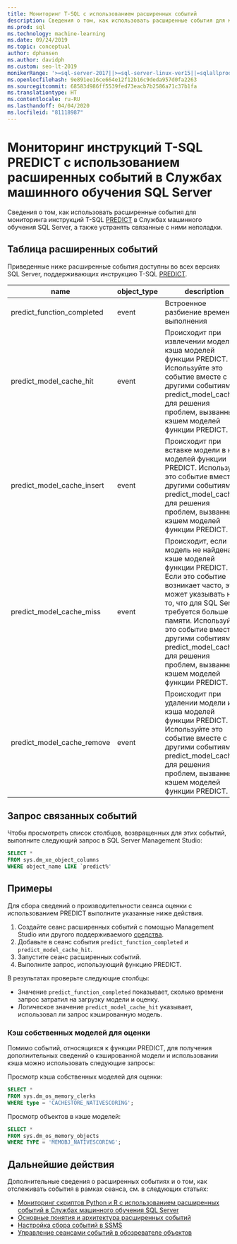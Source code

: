 ```yaml
---
title: Мониторинг T-SQL с использованием расширенных событий
description: Сведения о том, как использовать расширенные события для мониторинга инструкций T-SQL PREDICT в Службах машинного обучения SQL Server, а также устранять связанные с ними неполадки.
ms.prod: sql
ms.technology: machine-learning
ms.date: 09/24/2019
ms.topic: conceptual
author: dphansen
ms.author: davidph
ms.custom: seo-lt-2019
monikerRange: '>=sql-server-2017||>=sql-server-linux-ver15||=sqlallproducts-allversions'
ms.openlocfilehash: 9e891ee16ce664e12f12b16c9deda957d0fa2263
ms.sourcegitcommit: 68583d986ff5539fed73eacb7b2586a71c37b1fa
ms.translationtype: HT
ms.contentlocale: ru-RU
ms.lasthandoff: 04/04/2020
ms.locfileid: "81118987"
---
```

# <a name="monitor-predict-t-sql-statements-with-extended-events-in-sql-server-machine-learning-services"></a>Мониторинг инструкций T-SQL PREDICT с использованием расширенных событий в Службах машинного обучения SQL Server

Сведения о том, как использовать расширенные события для мониторинга инструкций T-SQL [PREDICT](../../t-sql/queries/predict-transact-sql.md) в Службах машинного обучения SQL Server, а также устранять связанные с ними неполадки.

## <a name="table-of-extended-events"></a>Таблица расширенных событий

Приведенные ниже расширенные события доступны во всех версиях SQL Server, поддерживающих инструкцию T-SQL [PREDICT](https://docs.microsoft.com/sql/t-sql/queries/predict-transact-sql). 

|name |object_type|description| 
|----|----|----|
|predict_function_completed |event  |Встроенное разбиение времени выполнения|
|predict_model_cache_hit |event|Происходит при извлечении модели из кэша моделей функции PREDICT. Используйте это событие вместе с другими событиями predict_model_cache_* для решения проблем, вызванных кэшем моделей функции PREDICT.|
|predict_model_cache_insert |event  |   Происходит при вставке модели в кэш моделей функции PREDICT. Используйте это событие вместе с другими событиями predict_model_cache_* для решения проблем, вызванных кэшем моделей функции PREDICT.    |
|predict_model_cache_miss   |event|Происходит, если модель не найдена в кэше моделей функции PREDICT. Если это событие возникает часто, это может указывать на то, что для SQL Server требуется больше памяти. Используйте это событие вместе с другими событиями predict_model_cache_* для решения проблем, вызванных кэшем моделей функции PREDICT.|
|predict_model_cache_remove |event| Происходит при удалении модели из кэша моделей функции PREDICT. Используйте это событие вместе с другими событиями predict_model_cache_* для решения проблем, вызванных кэшем моделей функции PREDICT.|

## <a name="query-for-related-events"></a>Запрос связанных событий

Чтобы просмотреть список столбцов, возвращенных для этих событий, выполните следующий запрос в SQL Server Management Studio:

```sql
SELECT * 
FROM sys.dm_xe_object_columns 
WHERE object_name LIKE `predict%'
```

## <a name="examples"></a>Примеры

Для сбора сведений о производительности сеанса оценки с использованием PREDICT выполните указанные ниже действия.

1. Создайте сеанс расширенных событий с помощью Management Studio или другого поддерживаемого [средства](https://docs.microsoft.com/sql/relational-databases/extended-events/extended-events-tools).
2. Добавьте в сеанс события `predict_function_completed` и `predict_model_cache_hit`.
3. Запустите сеанс расширенных событий.
4. Выполните запрос, использующий функцию PREDICT.

В результатах проверьте следующие столбцы:

+ Значение `predict_function_completed` показывает, сколько времени запрос затратил на загрузку модели и оценку.
+ Логическое значение `predict_model_cache_hit` указывает, использовал ли запрос кэшированную модель. 

### <a name="native-scoring-model-cache"></a>Кэш собственных моделей для оценки

Помимо событий, относящихся к функции PREDICT, для получения дополнительных сведений о кэшированной модели и использовании кэша можно использовать следующие запросы:

Просмотр кэша собственных моделей для оценки:

```sql
SELECT *
FROM sys.dm_os_memory_clerks
WHERE type = 'CACHESTORE_NATIVESCORING';
```

Просмотр объектов в кэше моделей:

```sql
SELECT *
FROM sys.dm_os_memory_objects
WHERE TYPE = 'MEMOBJ_NATIVESCORING';
```

## <a name="next-steps"></a>Дальнейшие действия

Дополнительные сведения о расширенных событиях и о том, как отслеживать события в рамках сеанса, см. в следующих статьях:

+ [Мониторинг скриптов Python и R с использованием расширенных событий в Службах машинного обучения SQL Server](extended-events.md)
+ [Основные понятия и архитектура расширенных событий](https://docs.microsoft.com/sql/relational-databases/extended-events/extended-events)
+ [Настройка сбора событий в SSMS](https://docs.microsoft.com/sql/relational-databases/extended-events/quick-start-extended-events-in-sql-server)
+ [Управление сеансами событий в обозревателе объектов](https://docs.microsoft.com/sql/relational-databases/extended-events/manage-event-sessions-in-the-object-explorer)
